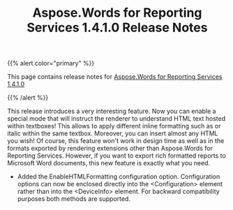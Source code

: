 ﻿---
title: Aspose.Words for Reporting Services 1.4.1.0 Release Notes
description: "Aspose.Words for Reporting Services 1.4.1.0 Release Notes – learn about the latest updates and fixes."
type: docs
weight: 50
url: /reportingservices/aspose-words-for-reporting-services-1-4-1-0-release-notes/
---

{{% alert color="primary" %}} 

This page contains release notes for [Aspose.Words for Reporting Services 1.4.1.0](http://www.aspose.com/downloads/words/reportingservices/new-releases/aspose.words-for-reporting-services-1.4.1.0/)

{{% /alert %}} 

This release introduces a very interesting feature. Now you can enable a special mode that will instruct the renderer to understand HTML text hosted within textboxes! This allows to apply different inline formatting such as or italic within the same textbox. Moreover, you can insert almost any HTML you wish! Of course, this feature won't work in design time as well as in the formats exported by rendering extensions other than Aspose.Words for Reporting Services. However, if you want to export rich formatted reports to Microsoft Word documents, this new feature is exactly what you need.

- Added the EnableHTMLFormatting configuration option.
  Configuration options can now be enclosed directly into the &lt;Configuration&gt; element rather than into the &lt;DeviceInfo&gt; element. For backward compatibility purposes both methods are supported. 
